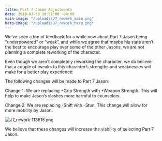 ```yaml
---
title: Part 7 Jason Adjustments
date: 2018-03-30 18:51:00 -04:00
main-image: "/uploads/J7_rework_main.png"
hero-image: "/uploads/J7_rework_hero.png"
---
```


We’ve seen a ton of feedback for a while now about Part 7 Jason being “underpowered” or “weak”, and while we agree that maybe his stats aren’t the best to encourage play over some of the other Jasons, we are not planning a complete reworking of the character. 

Even though we aren’t completely reworking the character, we do believe that a couple of tweaks to this character’s strengths and weaknesses will make for a better play experience:

The following changes will be made to Part 7 Jason:

Change 1: We are replacing +Grip Strength with +Weapon Strength. This will help to make Jason’s slashes more harmful to counselors.

Change 2: We are replacing -Shift with -Stun. This change will allow for more mobility by Jason.

![J7_rework-113816.png](/uploads/J7_rework-113816.png)

We believe that these changes will increase the viability of selecting Part 7 Jason.